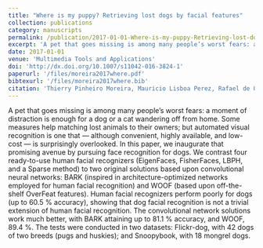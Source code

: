 ```yaml
---
title: "Where is my puppy? Retrieving lost dogs by facial features"
collection: publications
category: manuscripts
permalink: /publication/2017-01-01-Where-is-my-puppy-Retrieving-lost-dogs-by-facial-features
excerpt: 'A pet that goes missing is among many people’s worst fears: a moment of distraction is enough for a dog or a cat wandering off from home. Some measures help matching lost animals to their owners; but automated visual recognition is one that — although convenient, highly available, and low-cost — is surprisingly overlooked. In this paper, we inaugurate that promising avenue by pursuing face recognition for dogs.'
date: 2017-01-01
venue: 'Multimedia Tools and Applications'
doi: 'http://dx.doi.org/10.1007/s11042-016-3824-1'
paperurl: '/files/moreira2017where.pdf'
bibtexurl: '/files/moreira2017where.bib'
citation: 'Thierry Pinheiro Moreira, Mauricio Lisboa Perez, Rafael de Oliveira Werneck, and Eduardo Valle. Where is my puppy? retrieving lost dogs by facial features. Multimedia Tools and Applications, 76(14):15325–15340, 2017.'
---
```


A pet that goes missing is among many people’s worst fears: a moment of distraction is enough for a dog or a cat wandering off from home. Some measures help matching lost animals to their owners; but automated visual recognition is one that — although convenient, highly available, and low-cost — is surprisingly overlooked. In this paper, we inaugurate that promising avenue by pursuing face recognition for dogs. We contrast four ready-to-use human facial recognizers (EigenFaces, FisherFaces, LBPH, and a Sparse method) to two original solutions based upon convolutional neural networks: BARK (inspired in architecture-optimized networks employed for human facial recognition) and WOOF (based upon off-the-shelf OverFeat features). Human facial recognizers perform poorly for dogs (up to 60.5 % accuracy), showing that dog facial recognition is not a trivial extension of human facial recognition. The convolutional network solutions work much better, with BARK attaining up to 81.1 % accuracy, and WOOF, 89.4 %. The tests were conducted in two datasets: Flickr-dog, with 42 dogs of two breeds (pugs and huskies); and Snoopybook, with 18 mongrel dogs.